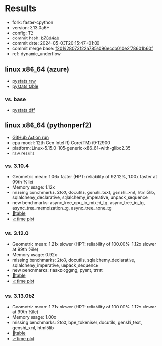 # Results

- fork: faster-cpython
- version: 3.13.0a6+
- config: T2
- commit hash: [b73d4ab](https://github.com/faster%2dcpython/cpython/commit/b73d4ab)
- commit date: 2024-05-03T20:15:47+01:00
- commit merge base: [f201628073f22a785a096eccb010e2f78601b60f](https://github.com/faster%2dcpython/cpython/commit/f201628073f22a785a096eccb010e2f78601b60f)
- ref: dynamic_underflow

## linux x86_64 (azure)

- [pystats raw](bm-20240503-azure-x86_64-faster%252dcpython-dynamic_underflow-3.13.0a6%2B-b73d4ab-pystats.json)
- [pystats table](bm-20240503-azure-x86_64-faster%252dcpython-dynamic_underflow-3.13.0a6%2B-b73d4ab-pystats.md)

### vs. base

- [pystats diff](bm-20240503-azure-x86_64-faster%252dcpython-dynamic_underflow-3.13.0a6%2B-b73d4ab-pystats-vs-base.md)

## linux x86_64 (pythonperf2)

- [GitHub Action run](https://github.com/faster-cpython/benchmarking/actions/runs/8943839715)
- cpu model: 12th Gen Intel(R) Core(TM) i9-12900
- platform: Linux-5.15.0-105-generic-x86_64-with-glibc2.35
- [raw results](bm-20240503-pythonperf2-x86_64-faster%252dcpython-dynamic_underflow-3.13.0a6%2B-b73d4ab.json)

### vs. 3.10.4

- Geometric mean: 1.06x faster (HPT: reliability of 92.12%, 1.00x faster at 99th %ile)
- Memory usage: 1.12x
- missing benchmarks: 2to3, docutils, genshi_text, genshi_xml, html5lib, sqlalchemy_declarative, sqlalchemy_imperative, unpack_sequence
- new benchmarks: async_tree_cpu_io_mixed_tg, async_tree_io_tg, async_tree_memoization_tg, async_tree_none_tg
- [📄table](bm-20240503-pythonperf2-x86_64-faster%252dcpython-dynamic_underflow-3.13.0a6%2B-b73d4ab-vs-3.10.4.md)
- [📈time plot](bm-20240503-pythonperf2-x86_64-faster%252dcpython-dynamic_underflow-3.13.0a6%2B-b73d4ab-vs-3.10.4.svg)

### vs. 3.12.0

- Geometric mean: 1.21x slower (HPT: reliability of 100.00%, 1.12x slower at 99th %ile)
- Memory usage: 0.92x
- missing benchmarks: 2to3, docutils, sqlalchemy_declarative, sqlalchemy_imperative, unpack_sequence
- new benchmarks: flaskblogging, pylint, thrift
- [📄table](bm-20240503-pythonperf2-x86_64-faster%252dcpython-dynamic_underflow-3.13.0a6%2B-b73d4ab-vs-3.12.0.md)
- [📈time plot](bm-20240503-pythonperf2-x86_64-faster%252dcpython-dynamic_underflow-3.13.0a6%2B-b73d4ab-vs-3.12.0.svg)

### vs. 3.13.0b2

- Geometric mean: 1.21x slower (HPT: reliability of 100.00%, 1.12x slower at 99th %ile)
- Memory usage: 1.00x
- missing benchmarks: 2to3, bpe_tokeniser, docutils, genshi_text, genshi_xml, html5lib
- [📄table](bm-20240503-pythonperf2-x86_64-faster%252dcpython-dynamic_underflow-3.13.0a6%2B-b73d4ab-vs-3.13.0b2.md)
- [📈time plot](bm-20240503-pythonperf2-x86_64-faster%252dcpython-dynamic_underflow-3.13.0a6%2B-b73d4ab-vs-3.13.0b2.svg)

